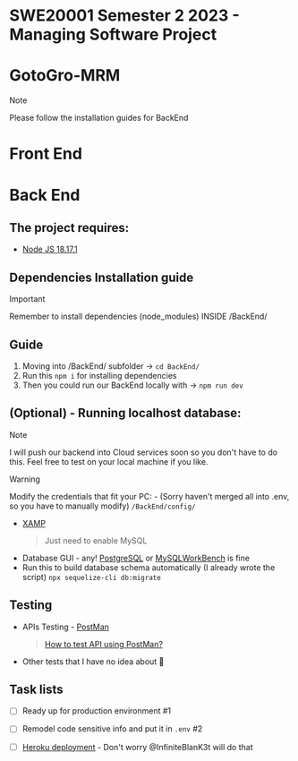 # SWE20001 Semester 2 2023 - Managing Software Project
# GotoGro-MRM

> [!NOTE]
> Please follow the installation guides for BackEnd



# Front End

# Back End


## The project requires:
- [Node JS 18.17.1](https://nodejs.org/en)

## Dependencies Installation guide

> [!Important]
 > Remember to install dependencies (node_modules) INSIDE /BackEnd/
## Guide
1. Moving into /BackEnd/ subfolder -> ```cd BackEnd/```
2. Run this ```npm i``` for installing dependencies
3. Then you could run our BackEnd locally with -> ```npm run dev```


## (Optional) - Running localhost database:
> [!NOTE]
> I will push our backend into Cloud services soon so you don't have to do this. Feel free to test on your local machine if you like.

> [!Warning]
 > Modify the credentials that fit your PC: - (Sorry haven't merged all into .env, so you have to manually modify)
  ``` /BackEnd/config/ ```
- [XAMP](https://www.apachefriends.org/download.html)
  > Just need to enable MySQL
- Database GUI - any! [PostgreSQL](https://www.postgresql.org/) or [MySQLWorkBench](https://www.mysql.com/products/workbench/) is fine
- Run this to build database schema automatically (I already wrote the script) ```npx sequelize-cli db:migrate```

## Testing
- APIs Testing - [PostMan](https://www.postman.com)
  > [How to test API using PostMan?](https://youtu.be/CLG0ha_a0q8?si=X-ED1t5GpPRQ-qct)
- Other tests that I have no idea about 🤷

## Task lists
- [ ] Ready up for production environment #1
- [ ] Remodel code sensitive info and put it in `.env` #2
- [ ] [Heroku deployment](https://dashboard.heroku.com/login) - Don't worry @InfiniteBlanK3t will do that


